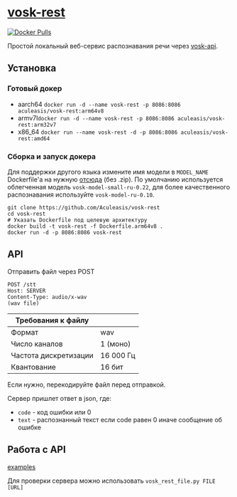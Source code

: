 [vosk-rest](https://github.com/Aculeasis/vosk-rest)
============
[![Docker Pulls](https://img.shields.io/docker/pulls/aculeasis/vosk-rest.svg)](https://hub.docker.com/r/aculeasis/vosk-rest/)

Простой локальный веб-сервис распознавания речи через [vosk-api](https://github.com/alphacep/vosk-api).

## Установка

### Готовый докер
- aarch64 `docker run -d --name vosk-rest -p 8086:8086 aculeasis/vosk-rest:arm64v8`
- armv7l`docker run -d --name vosk-rest -p 8086:8086 aculeasis/vosk-rest:arm32v7`
- x86_64 `docker run --name vosk-rest -d -p 8086:8086 aculeasis/vosk-rest:amd64`

### Сборка и запуск докера

Для поддержки другого языка измените имя модели в `MODEL_NAME` Dockerfile'a на нужную [отсюда](https://alphacephei.com/vosk/models) (без .zip).
 По умолчанию используется облегченная модель `vosk-model-small-ru-0.22`, для более качественного распознавания используйте `vosk-model-ru-0.10`.
```
git clone https://github.com/Aculeasis/vosk-rest
cd vosk-rest
# Указать Dockerfile под целевую архитектуру
docker build -t vosk-rest -f Dockerfile.arm64v8 .
docker run -d -p 8086:8086 vosk-rest
```

## API
Отправить файл через POST

    POST /stt
    Host: SERVER
    Content-Type: audio/x-wav
    (wav file)

| Требования к файлу ||
| --- | --- |
| Формат | wav |
| Число каналов | 1 (моно) |
| Частота дискретизации | 16 000 Гц |
| Квантование | 16 бит |

Если нужно, перекодируйте файл перед отправкой.

Сервер пришлет ответ в json, где:
- `code` - код ошибки или 0
- `text` - распознанный текст если code равен 0 иначе сообщение об ошибке

## Работа с API
[examples](https://github.com/Aculeasis/vosk-rest/tree/master/example)

Для проверки сервера можно использовать `vosk_rest_file.py FILE [URL]`
